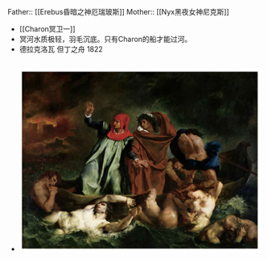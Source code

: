 Father:: [[Erebus昏暗之神厄瑞玻斯]] 
Mother:: [[Nyx黑夜女神尼克斯]]

- [[Charon冥卫一]]
- 冥河水质极轻，羽毛沉底。只有Charon的船才能过河。
- 德拉克洛瓦 但丁之舟 1822
- ![截屏2023-06-20 下午10.53.00.png](../assets/截屏2023-06-20_下午10.53.00_1687315983045_0.png)
	-